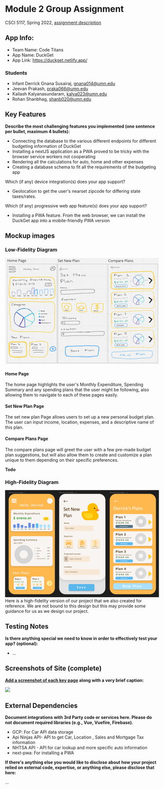 # Module 2 Group Assignment

CSCI 5117, Spring 2022, [assignment description](https://canvas.umn.edu/courses/355584/pages/project-2)

## App Info:

* Team Name: Code Titans
* App Name: DuckGet
* App Link: <https://duckget.netlify.app/>

### Students

* Infant Derrick Gnana Susairaj, gnana014@umn.edu
* Jeevan Prakash, praka066@umn.edu 
* Kailash Kalyanasundaram, kalya023@umn.edu
* Rohan Shanbhag, shanb020@umn.edu

## Key Features

**Describe the most challenging features you implemented
(one sentence per bullet, maximum 4 bullets):**

* Connecting the database to the various different endpoints for different budgeting information of DuckGet
* Installing a nextJS application as a PWA proved to be tricky with the browser service workers not cooperating
* Rendering all the calculations for auto, home and other expenses
* Creating a database schema to fit all the requirements of the budgeting app

Which (if any) device integration(s) does your app support?

* Geolocation to get the user's nearset zipcode for differing state taxes/rates.

Which (if any) progressive web app feature(s) does your app support?

* Installing a PWA feature. From the web browser, we can install the DuckGet app into a mobile-friendly PWA version



## Mockup images

### Low-Fidelity Diagram
![Low-Fidelity Diagram](mockups/low-fidelity.png)
#### Home Page
The home page highlights the user's Monthly Expenditure, Spending Summary and any spending plans that the user might be following, also allowing them to navigate to each of these pages easily.
#### Set New Plan Page
The set new plan Page allows users to set up a new personal budget plan. The user can input income, location, expenses, and a descriptive name of this plan.
#### Compare Plans Page
The compare plans page will greet the user with a few pre-made budget plan suggestions, but will also allow them to create and customize a plan unique to them depending on their specific preferences.

**Todo**

### High-Fidelity Diagram
![High-Fidelity Diagram](mockups/high-fidelity.png)
Here is a high-fidelity version of our project that we also created for reference. We are not bound to this design but this may provide some guidance for us as we design our project.

## Testing Notes

**Is there anything special we need to know in order to effectively test your app? (optional):**

* ...



## Screenshots of Site (complete)

**[Add a screenshot of each key page](https://stackoverflow.com/questions/10189356/how-to-add-screenshot-to-readmes-in-github-repository)
along with a very brief caption:**

![](https://media.giphy.com/media/o0vwzuFwCGAFO/giphy.gif)



## External Dependencies

**Document integrations with 3rd Party code or services here.
Please do not document required libraries (e.g., Vue, Vuefire, Firebase).**

* GCP: For Car API data storage
* Api Ninjas API- API to get Car, Location , Sales and Mortgage Tax information
* NHTSA API - API for car lookup and more specific auto information
* next-pwa: For installing a PWA

**If there's anything else you would like to disclose about how your project
relied on external code, expertise, or anything else, please disclose that
here:**

...
